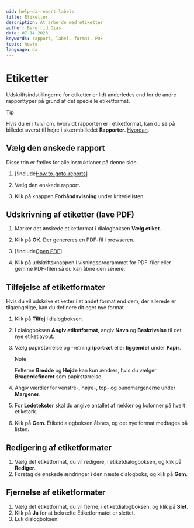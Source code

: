 ```yaml
---
uid: help-da-report-labels
title: Etiketter
description: At arbejde med etiketter
author: Bergfrid Dias
date: 07.14.2023
keywords: rapport, label, format, PDF
topic: howto
language: da
---
```


# Etiketter

Udskriftsindstillingerne for etiketter er lidt anderledes end for de andre rapporttyper på grund af det specielle etiketformat.

> [!TIP]
> Hvis du er i tvivl om, hvorvidt rapporten er i etiketformat, kan du se på billedet øverst til højre i skærmbilledet **Rapporter**. [Hvordan][1].

## Vælg den ønskede rapport

Disse trin er fælles for alle instruktioner på denne side.

1. [!include[How to-goto-reports](../includes/goto-reports.md)]

1. Vælg den ønskede rapport.

1. Klik på knappen **Forhåndsvisning** under kriterielisten.

## Udskrivning af etiketter (lave PDF)

1. Marker det ønskede etiketformat i dialogboksen **Vælg etiket**.

1. Klik på **OK**. Der genereres en PDF-fil i browseren.

1. [!include[Open PDF](../includes/step-open-pdf.md)]

1. Klik på udskriftsknappen i visningsprogrammet for PDF-filer eller gemme PDF-filen så du kan åbne den senere.

## <a id="add-format" />Tilføjelse af etiketformater

Hvis du vil udskrive etiketter i et andet format end dem, der allerede er tilgængelige, kan du definere dit eget nye format.

1. Klik på **Tilføj** i dialogboksen.
1. I dialogboksen **Angiv etiketformat**, angiv **Navn** og **Beskrivelse** til det nye etiketlayout.
1. Vælg papirstørrelse og -retning (**portræt** eller **liggende**) under **Papir**.

    > [!NOTE]
    > Felterne **Bredde** og **Højde** kan kun ændres, hvis du vælger **Brugerdefineret** som papirstørrelse.

1. Angiv værdier for venstre-, højre-, top- og bundmargenerne under **Margener**.
1. For **Ledetekster** skal du angive antallet af rækker og kolonner på hvert etiketark.
1. Klik på **Gem**. Etiketdialogboksen åbnes, og det nye format medtages på listen.

## Redigering af etiketformater

1. Vælg det etiketformat, du vil redigere, i etiketdialogboksen, og klik på **Rediger**.
1. Foretag de ønskede ændringer i den næste dialogboks, og klik på **Gem**.

## Fjernelse af etiketformater

1. Vælg det etiketformat, du vil fjerne, i etiketdialogboksen, og klik på **Slet**.
1. Klik på **Ja** for at bekræfte Etiketformatet er slettet.
1. Luk dialogboksen.

<!-- Referenced links -->
[1]: ../index.md#types

<!-- Referenced images -->
